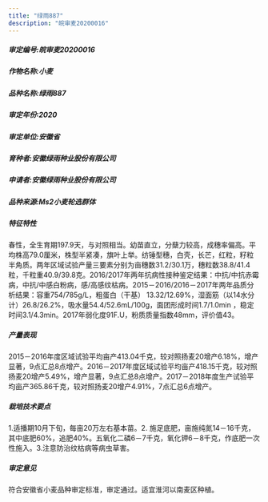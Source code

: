 ```yaml
---
title: "绿雨887"
description: "皖审麦20200016"
---
```

##### 审定编号:皖审麦20200016

##### 作物名称:小麦

##### 品种名称:绿雨887

##### 审定年份:2020

##### 审定单位:安徽省

##### 育种者:安徽绿雨种业股份有限公司

##### 申请者:安徽绿雨种业股份有限公司

##### 品种来源:Ms2小麦轮选群体

##### 特征特性
春性，全生育期197.9天，与对照相当。幼苗直立，分蘖力较高，成穗率偏高。平均株高79.0厘米，株型半紧凑，旗叶上举。纺锤型穗，白壳，长芒，红粒，籽粒半角质。两年区域试验产量三要素分别为亩穗数31.2/30.1万，穗粒数38.8/41.4粒，千粒重40.9/39.8克。2016/2017年两年抗病性接种鉴定结果：中抗/中抗赤霉病，中抗/中感白粉病，感/高感纹枯病。2015－2016/2016－2017年两年品质分析结果：容重754/785g/L，粗蛋白（干基） 13.32/12.69%，湿面筋（以14水分计）26.8/26.2%，吸水量54.4/52.6mL/100g，面团形成时间1.7/1.0min ，稳定时间3.1/4.3min。2017年弱化度91F.U，粉质质量指数48mm，评价值43。

##### 产量表现
2015－2016年度区域试验平均亩产413.04千克，较对照扬麦20增产6.18%，增产显著，9点汇总8点增产。2016－2017年度区域试验平均亩产418.15千克，较对照扬麦20增产5.49%，增产显著，9点汇总8点增产。2017－2018年度生产试验平均亩产365.86千克，较对照扬麦20增产4.91%，7点汇总6点增产。

##### 栽培技术要点
1.适播期10月下旬，每亩20万左右基本苗。2. 施足底肥，亩施纯氮14－16千克，其中底肥60%，追肥40%。五氧化二磷6－7千克，氧化钾6－8千克，作底肥一次性施入。3.注意防治纹枯病等病虫草害。

##### 审定意见
符合安徽省小麦品种审定标准，审定通过。适宜淮河以南麦区种植。
